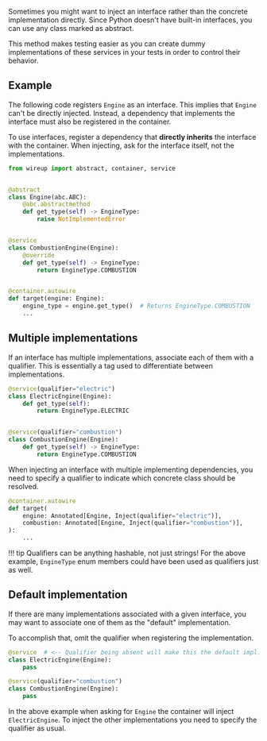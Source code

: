 Sometimes you might want to inject an interface rather than the concrete implementation directly. 
Since Python doesn't have built-in interfaces, you can use any class marked as abstract.

This method makes testing easier as you can create dummy implementations of these services in your tests
in order to control their behavior.

## Example

The following code registers `Engine` as an interface. This implies that `Engine` can't be directly injected. 
Instead, a dependency that implements the interface must also be registered in the container.

To use interfaces, register a dependency that **directly inherits** the interface 
with the container. When injecting, ask for the interface itself, not the implementations.

```python
from wireup import abstract, container, service


@abstract
class Engine(abc.ABC):
    @abc.abstractmethod
    def get_type(self) -> EngineType:
        raise NotImplementedError


@service
class CombustionEngine(Engine):
    @override
    def get_type(self) -> EngineType:
        return EngineType.COMBUSTION


@container.autowire
def target(engine: Engine):
    engine_type = engine.get_type()  # Returns EngineType.COMBUSTION
    ...
```

## Multiple implementations

If an interface has multiple implementations, associate each of them with a qualifier.
This is essentially a tag used to differentiate between implementations.

```python
@service(qualifier="electric")
class ElectricEngine(Engine):
    def get_type(self):
        return EngineType.ELECTRIC


@service(qualifier="combustion")
class CombustionEngine(Engine):
    def get_type(self) -> EngineType:
        return EngineType.COMBUSTION
```

When injecting an interface with multiple implementing dependencies, you need to specify a qualifier to indicate 
which concrete class should be resolved.

```python
@container.autowire
def target(
    engine: Annotated[Engine, Inject(qualifier="electric")],
    combustion: Annotated[Engine, Inject(qualifier="combustion")],
):
    ...
```


!!! tip
    Qualifiers can be anything hashable, not just strings! For the above example, `EngineType` enum members
    could have been used as qualifiers just as well.

## Default implementation

If there are many implementations associated with a given interface, you may want to associate one of them as the
"default" implementation.

To accomplish that, omit the qualifier when registering the implementation.

```python
@service  # <-- Qualifier being absent will make this the default impl.
class ElectricEngine(Engine):
    pass

@service(qualifier="combustion")
class CombustionEngine(Engine):
    pass
```

In the above example when asking for `Engine` the container will inject `ElectricEngine`. To inject the other implementations 
you need to specify the qualifier as usual.
